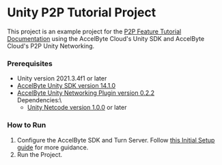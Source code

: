 # Unity P2P Tutorial Project #

This project is an example project for the [P2P Feature Tutorial Documentation](https://docs.accelbyte.io/initial-setup/sdk-guides/p2p-unity.html) using the AccelByte Cloud's Unity SDK and AccelByte Cloud's P2P Unity Networking. 

### Prerequisites ###
* Unity version 2021.3.4f1 or later
* [AccelByte Unity SDK version 14.1.0](https://github.com/AccelByte/accelbyte-unity-sdk)
* [AccelByte Unity Networking Plugin version 0.2.2](https://github.com/AccelByte/accelbyte-unity-networking)\
  Dependencies:\
    * [Unity Netcode version 1.0.0](https://github.com/Unity-Technologies/com.unity.netcode.gameobjects/releases/tag/1.0.0) or later

### How to Run ###
1. Configure the AccelByte SDK and Turn Server. Follow [this Initial Setup guide](https://docs.accelbyte.io/initial-setup/sdk-guides/unity-sdk-getting-started.html) for more guidance.
2. Run the Project.